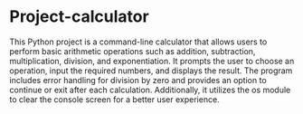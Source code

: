 # Project-calculator

This Python project is a command-line calculator that allows users to perform basic arithmetic operations such as addition, subtraction, multiplication, division, and exponentiation. It prompts the user to choose an operation, input the required numbers, and displays the result. The program includes error handling for division by zero and provides an option to continue or exit after each calculation. Additionally, it utilizes the os module to clear the console screen for a better user experience.
